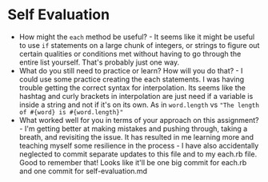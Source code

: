 # Self Evaluation

- How might the `each` method be useful?
        - It seems like it might be useful to use `if` statements on a large chunk of integers, or strings to figure out certain qualities or conditions met without having to go through the entire list yourself. That's probably just one way.
- What do you still need to practice or learn? How will you do that?
        - I could use some practice creating the each statements. I was having trouble getting the correct syntax for interpolation. Its seems like the  hashtag and curly brackets in interpolation are just need if a variable is inside a string and not if it's on its own. 
        As in `word.length`
        vs `"The length of #{word} is #{word.length}"`
- What worked well for you in terms of your approach on this assignment?
        - I'm getting better at making mistakes and pushing through, taking a breath, and revisiting the issue. It has resulted in me learning more and teaching myself some resilience in the process
        - I have also accidentally neglected to commit separate updates to this file and to my each.rb file. Good to remember that! Looks like it'll be one  big commit for each.rb and one commit for self-evaluation.md
        